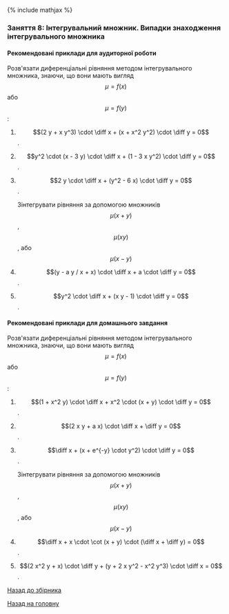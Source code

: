 {% include mathjax %}

### Заняття 8: Інтегрувальний множник. Випадки знаходження інтегрувального множника

#### Рекомендовані приклади для аудиторної роботи

Розв'язати диференціальні рівняння методом інтегрувального множника, знаючи, що вони мають вигляд $$\mu = f(x)$$ або $$\mu = f(y)$$:

1. $$(2 y + x y^3) \cdot \diff x + (x + x^2 y^2) \cdot \diff y = 0$$.

2. $$y^2 \cdot (x - 3 y) \cdot \diff x + (1 - 3 x y^2) \cdot \diff y = 0$$.

3. $$2 y \cdot \diff x + (y^2 - 6 x) \cdot \diff y = 0$$.

	Зінтегрувати рівняння за допомогою множників $$\mu(x + y)$$, $$\mu(x y)$$, або $$\mu(x - y)$$

4. $$(y - a y / x + x) \cdot \diff x + a \cdot \diff y = 0$$.

5. $$y^2 \cdot \diff x + (x y - 1) \cdot \diff y = 0$$.

#### Рекомендовані приклади для домашнього завдання

Розв'язати диференціальні рівняння методом інтегрувального множника, знаючи, що вони мають вигляд $$\mu = f(x)$$ або $$\mu = f(y)$$:

1. $$(1 + x^2 y) \cdot \diff x + x^2 \cdot (x + y) \cdot \diff y = 0$$.

2. $$(2 x y + a x) \cdot \diff x + \diff y = 0$$.

3. $$\diff x + (x + e^{-y} \cdot y^2) \cdot \diff y = 0$$.

	Зінтегрувати рівняння за допомогою множників $$\mu(x + y)$$, $$\mu(x y)$$, або $$\mu(x - y)$$

4. $$\diff x + x \cdot \cot (x + y) \cdot (\diff x + \diff y) = 0$$.

5. $$(2 x^2 y + x) \cdot \diff y + (y + 2 x y^2 - x^2 y^3) \cdot \diff x = 0$$.

[Назад до збірника](README.md)

[Назад на головну](../README.md)
